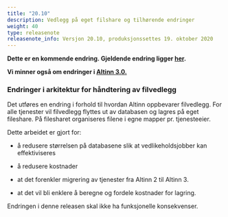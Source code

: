 ```yaml
---
title: "20.10"
description: Vedlegg på eget filshare og tilhørende endringer
weight: 40
type: releasenote
releasenote_info: Versjon 20.10, produksjonssettes 19. oktober 2020
---
```

**Dette er en kommende endring. Gjeldende endring ligger [her](../20-9).**

**Vi minner også om endringer i [Altinn 3.0.](https://github.com/Altinn/altinn-studio/releases)**

### Endringer i arkitektur for håndtering av filvedlegg

Det utføres en endring i forhold til hvordan Altinn oppbevarer filvedlegg. For alle tjenester vil filvedlegg flyttes ut av databasen og lagres på eget fileshare. På filesharet organiseres filene i egne mapper pr. tjenesteeier.  

Dette arbeidet er gjort for:

- å redusere størrelsen på databasene slik at vedlikeholdsjobber kan effektiviseres 

- å redusere kostnader

- at det forenkler migrering av tjenester fra Altinn 2 til Altinn 3.

- at det vil bli enklere å beregne og fordele kostnader for lagring.

Endringen i denne releasen skal ikke ha funksjonelle konsekvenser.
